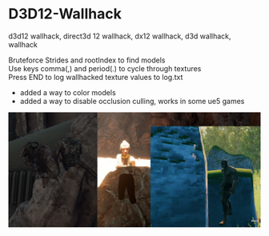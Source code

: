 # D3D12-Wallhack
d3d12 wallhack, direct3d 12 wallhack, dx12 wallhack, d3d wallhack, wallhack

Bruteforce Strides and rootIndex to find models  
Use keys comma(,) and period(.) to cycle through textures  
Press END to log wallhacked texture values to log.txt

- added a way to color models
- added a way to disable occlusion culling, works in some ue5 games

[![alt text](https://github.com/DrNseven/D3D12-Wallhack/raw/main/d3d12wallhack.jpg)](https://www.youtube.com/watch?v=ad8gKDdxOug)

